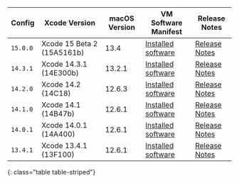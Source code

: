  Config   | Xcode Version                   | macOS Version | VM Software Manifest | Release Notes
----------|---------------------------------|---------------|----------------------------|--------------
 `15.0.0` | Xcode 15 Beta 2 (15A5161b) | 13.4 | [Installed software](https://circle-macos-docs.s3.amazonaws.com/image-manifest/v12542/manifest.txt) | [Release Notes](https://discuss.circleci.com/t/xcode-15-beta-2-released-includes-visionos-sdk/48452)
 `14.3.1` | Xcode 14.3.1 (14E300b) | 13.2.1 | [Installed software](https://circle-macos-docs.s3.amazonaws.com/image-manifest/v12128/manifest.txt) | [Release Notes](https://discuss.circleci.com/t/xcode-14-3-1-rc-released/48152)
 `14.2.0` | Xcode 14.2 (14C18) | 12.6.3 | [Installed software](https://circle-macos-docs.s3.amazonaws.com/image-manifest/v11441/manifest.txt) | [Release Notes](https://discuss.circleci.com/t/announcing-apple-silicon-m1-support-now-available/46908)
 `14.1.0` | Xcode 14.1 (14B47b) | 12.6.1 | [Installed software](https://circle-macos-docs.s3.amazonaws.com/image-manifest/v11763/manifest.txt) | [Release Notes](https://discuss.circleci.com/t/announcing-m1-large-now-available-on-performance-plans/47797/22)
 `14.0.1` | Xcode 14.0.1 (14A400) | 12.6.1 | [Installed software](https://circle-macos-docs.s3.amazonaws.com/image-manifest/v11770/manifest.txt) | [Release Notes](https://discuss.circleci.com/t/announcing-m1-large-now-available-on-performance-plans/47797/22)
 `13.4.1` | Xcode 13.4.1 (13F100) | 12.6.1 | [Installed software](https://circle-macos-docs.s3.amazonaws.com/image-manifest/v11776/manifest.txt) | [Release Notes](https://discuss.circleci.com/t/announcing-m1-large-now-available-on-performance-plans/47797/22)
 {: class="table table-striped"}
